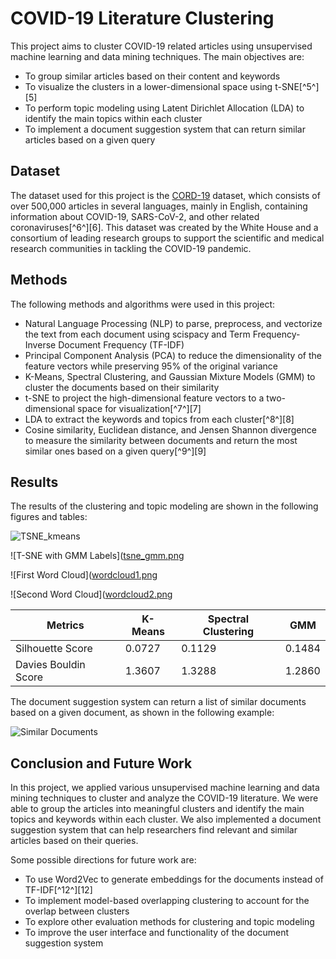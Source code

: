 # COVID-19 Literature Clustering

This project aims to cluster COVID-19 related articles using unsupervised machine learning and data mining techniques. The main objectives are:

- To group similar articles based on their content and keywords
- To visualize the clusters in a lower-dimensional space using t-SNE[^5^][5]
- To perform topic modeling using Latent Dirichlet Allocation (LDA) to identify the main topics within each cluster
- To implement a document suggestion system that can return similar articles based on a given query

## Dataset

The dataset used for this project is the [CORD-19](https://www.kaggle.com/allen-institute-for-ai/CORD-19-research-challenge) dataset, which consists of over 500,000 articles in several languages, mainly in English, containing information about COVID-19, SARS-CoV-2, and other related coronaviruses[^6^][6]. This dataset was created by the White House and a consortium of leading research groups to support the scientific and medical research communities in tackling the COVID-19 pandemic.

## Methods

The following methods and algorithms were used in this project:

- Natural Language Processing (NLP) to parse, preprocess, and vectorize the text from each document using scispacy and Term Frequency-Inverse Document Frequency (TF-IDF)
- Principal Component Analysis (PCA) to reduce the dimensionality of the feature vectors while preserving 95% of the original variance
- K-Means, Spectral Clustering, and Gaussian Mixture Models (GMM) to cluster the documents based on their similarity
- t-SNE to project the high-dimensional feature vectors to a two-dimensional space for visualization[^7^][7]
- LDA to extract the keywords and topics from each cluster[^8^][8]
- Cosine similarity, Euclidean distance, and Jensen Shannon divergence to measure the similarity between documents and return the most similar ones based on a given query[^9^][9]

## Results

The results of the clustering and topic modeling are shown in the following figures and tables:

![TSNE_kmeans](https://github.com/pareekshitreddy/COVID-19-Literature-Clustering/assets/91700444/106e04f4-7735-4769-8f98-a92775375b6f)

![T-SNE with GMM Labels]([tsne_gmm.png](https://github.com/pareekshitreddy/COVID-19-Literature-Clustering/assets/91700444/bfb14f9e-5c8d-4536-9177-712130c7dfa1)

![First Word Cloud]([wordcloud1.png](https://github.com/pareekshitreddy/COVID-19-Literature-Clustering/assets/91700444/9abec0a3-b2ed-442c-9af1-b92a97554d9c)

![Second Word Cloud]([wordcloud2.png](https://github.com/pareekshitreddy/COVID-19-Literature-Clustering/assets/91700444/6a7265da-1677-4fc7-bf92-d3f301544aeb)

| Metrics | K-Means | Spectral Clustering | GMM |
|---------|---------|---------------------|-----|
| Silhouette Score | 0.0727 | 0.1129 | 0.1484 |[^1^][1][^2^][2][^3^][3]
| Davies Bouldin Score | 1.3607 | 1.3288 | 1.2860 |

The document suggestion system can return a list of similar documents based on a given document, as shown in the following example:

![Similar Documents](similar_docs.png)

## Conclusion and Future Work

In this project, we applied various unsupervised machine learning and data mining techniques to cluster and analyze the COVID-19 literature. We were able to group the articles into meaningful clusters and identify the main topics and keywords within each cluster. We also implemented a document suggestion system that can help researchers find relevant and similar articles based on their queries.

Some possible directions for future work are:

- To use Word2Vec to generate embeddings for the documents instead of TF-IDF[^12^][12]
- To implement model-based overlapping clustering to account for the overlap between clusters
- To explore other evaluation methods for clustering and topic modeling
- To improve the user interface and functionality of the document suggestion system
